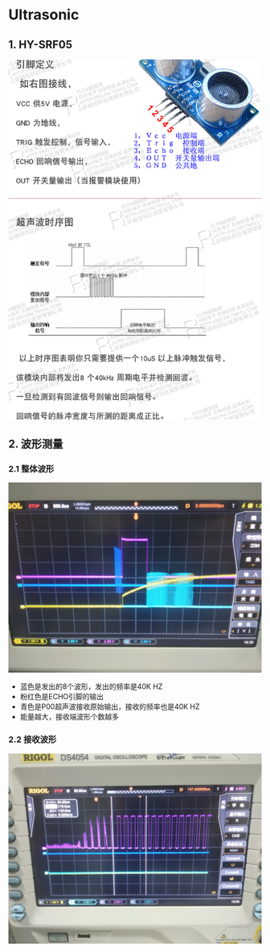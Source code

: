 # Ultrasonic

## 1. HY-SRF05

![](../assets/images/vincross/ultrasonic/HY-SRF05.jpg)



## 2. 波形测量

### 2.1 整体波形

![](../assets/images/vincross/ultrasonic/ultrasonic_waveform_00.jpg)

* 蓝色是发出的8个波形，发出的频率是40K HZ
* 粉红色是ECHO引脚的输出
* 青色是P00超声波接收原始输出，接收的频率也是40K HZ
* 能量越大，接收端波形个数越多

### 2.2 接收波形

![](../assets/images/vincross/ultrasonic/ultrasonic_waveform_receive_48KHZ.jpg)